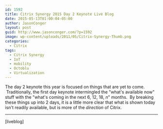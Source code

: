 ```yaml
---
id: 1592
title: Citrix Synergy 2015 Day 2 Keynote Live Blog
date: 2015-05-13T01:00:04-05:00
author: JasonConger
layout: post
guid: http://www.jasonconger.com/?p=1592
image: wp-content/uploads/2011/05/Citrix-Synergy-Thumb.png
categories:
  - Citrix
tags:
  - Citrix Synergy
  - IoT
  - mobility
  - Octoblu
  - Virtualization
---
```

The day 2 keynote this year is focused on things that are yet to come.  Traditionally, the first day keynote intermingled the "what's available now" stuff with the "what's coming in the next 6, 12, 18, <em>n</em>" months.  By breaking these things up into 2 days, it is a little more clear that what is shown today isn't readily available, but is more of the <em>direction</em> of Citrix.<!--more-->

<hr />

[liveblog]

&nbsp;